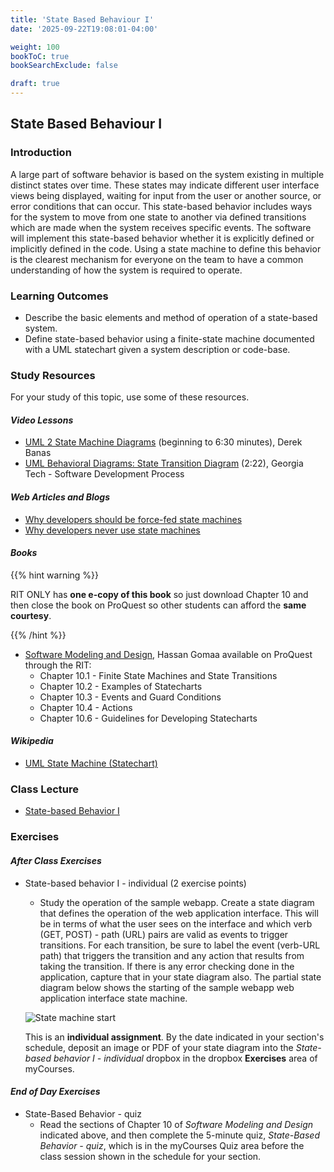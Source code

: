 ```yaml
---
title: 'State Based Behaviour I'
date: '2025-09-22T19:08:01-04:00'

weight: 100
bookToC: true
bookSearchExclude: false

draft: true
---
```


## State Based Behaviour I

### Introduction

A large part of software behavior is based on the system existing in multiple distinct states over time. These states may indicate different user interface views being displayed, waiting for input from the user or another source, or error conditions that can occur. This state-based behavior includes ways for the system to move from one state to another via defined transitions which are made when the system receives specific events. The software will implement this state-based behavior whether it is explicitly defined or implicitly defined in the code. Using a state machine to define this behavior is the clearest mechanism for everyone on the team to have a common understanding of how the system is required to operate.

### Learning Outcomes

* Describe the basic elements and method of operation of a state-based system.
* Define state-based behavior using a finite-state machine documented with a UML statechart given a system description or code-base.

### Study Resources

For your study of this topic, use some of these resources.

#### *Video Lessons*

* [UML 2 State Machine Diagrams](https://www.youtube.com/watch?v=_6TFVzBW7oo) (beginning to 6:30 minutes), Derek Banas
* [UML Behavioral Diagrams: State Transition Diagram](https://www.youtube.com/watch?v=OsmWASXE2IM) (2:22), Georgia Tech - Software Development Process

#### *Web Articles and Blogs*

* [Why developers should be force-fed state machines](https://shopifyengineering.myshopify.com/blogs/engineering/17488160-why-developers-should-be-force-fed-state-machines)
* [Why developers never use state machines](http://www.skorks.com/2011/09/why-developers-never-use-state-machines/)

#### *Books*

{{% hint warning %}}

RIT ONLY has **one e-copy of this book** so just download Chapter 10 and then close the book on ProQuest so other students can afford the **same courtesy**.

{{% /hint %}}

* [Software Modeling and Design](https://ebookcentral.proquest.com/lib/rit/detail.action?docID=674652), Hassan Gomaa available on ProQuest through the RIT:
    * Chapter 10.1 - Finite State Machines and State Transitions
    * Chapter 10.2 - Examples of Statecharts
    * Chapter 10.3 - Events and Guard Conditions
    * Chapter 10.4 - Actions
    * Chapter 10.6 - Guidelines for Developing Statecharts

#### *Wikipedia*

* [UML State Machine (Statechart)](https://en.wikipedia.org/wiki/UML_state_machine)

### Class Lecture

* [State-based Behavior I](/slides/state-based-behavior-i.pdf)

### Exercises

#### *After Class Exercises*

* State-based behavior I - individual (2 exercise points)
    * Study the operation of the sample webapp. Create a state diagram that defines the operation of the web application interface. This will be in terms of what the user sees on the interface and which verb (GET, POST) - path (URL) pairs are valid as events to trigger transitions. For each transition, be sure to label the event (verb-URL path) that triggers the transition and any action that results from taking the transition. If there is any error checking done in the application, capture that in your state diagram also. The partial state diagram below shows the starting of the sample webapp web application interface state machine.

    ![State machine start]()

    This is an **individual assignment**. By the date indicated in your section's schedule, deposit an image or PDF of your state diagram into the *State-based behavior I - individual* dropbox in the dropbox **Exercises** area of myCourses.

#### *End of Day Exercises*

* State-Based Behavior - quiz
    * Read the sections of Chapter 10 of *Software Modeling and Design* indicated above, and then complete the 5-minute quiz, *State-Based Behavior - quiz*, which is in the myCourses Quiz area before the class session shown in the schedule for your section.